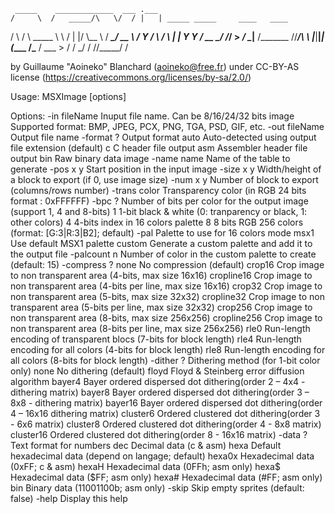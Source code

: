      _____    _____________  ___ .___                               
    /     \  /   _____/\   \/  / |   | _____ _____     ____   ____  
   /  \ /  \ \_____  \  \     /  |   |/     \\__  \   / ___\_/ __ \ 
  /    Y    \/        \ /     \  |   |  Y Y  \/ __ \_/ /_/  >  ___/ 
  \____|__  /_______  //___/\  \ |___|__|_|  (____  /\___  / \___  >
          \/        \/       \_/           \/     \//_____/      \/ 

 by Guillaume "Aoineko" Blanchard (aoineko@free.fr)
 under CC-BY-AS license (https://creativecommons.org/licenses/by-sa/2.0/)

Usage: MSXImage [options]

Options:
   -in fileName    Inuput file name. Can be 8/16/24/32 bits image
                   Supported format: BMP, JPEG, PCX, PNG, TGA, PSD, GIF, etc.
   -out fileName   Output file name
   -format ?       Output format
      auto         Auto-detected using output file extension (default)
      c            C header file output
      asm          Assembler header file output
      bin          Raw binary data image
   -name name      Name of the table to generate
   -pos x y        Start position in the input image
   -size x y       Width/height of a block to export (if 0, use image size)
   -num x y        Number of block to export (columns/rows number)
   -trans color    Transparency color (in RGB 24 bits format : 0xFFFFFF)
   -bpc ?	       Number of bits per color for the output image (support 1, 4 and 8-bits)
      1	           1-bit black & white (0: tranparency or black, 1: other colors)
      4	           4-bits index in 16 colors palette
      8	           8 bits RGB 256 colors (format: [G:3|R:3|B2]; default)
   -pal            Palette to use for 16 colors mode
      msx1         Use default MSX1 palette
      custom       Generate a custom palette and add it to the output file
   -palcount n     Number of color in the custom palette to create (default: 15)
   -compress ?
      none         No compression (default)
      crop16       Crop image to non transparent area (4-bits, max size 16x16)
      cropline16   Crop image to non transparent area (4-bits per line, max size 16x16)
      crop32       Crop image to non transparent area (5-bits, max size 32x32)
      cropline32   Crop image to non transparent area (5-bits per line, max size 32x32)
      crop256      Crop image to non transparent area (8-bits, max size 256x256)
      cropline256  Crop image to non transparent area (8-bits per line, max size 256x256)
      rle0         Run-length encoding of transparent blocs (7-bits for block length)
      rle4         Run-length encoding for all colors (4-bits for block length)
      rle8         Run-length encoding for all colors (8-bits for block length)
   -dither ?       Dithering method (for 1-bit color only)
      none         No dithering (default)
      floyd        Floyd & Steinberg error diffusion algorithm
      bayer4       Bayer ordered dispersed dot dithering(order 2 – 4x4 - dithering matrix)
      bayer8       Bayer ordered dispersed dot dithering(order 3 – 8x8 - dithering matrix)
      bayer16      Bayer ordered dispersed dot dithering(order 4 – 16x16 dithering matrix)
      cluster6     Ordered clustered dot dithering(order 3 - 6x6 matrix)
      cluster8     Ordered clustered dot dithering(order 4 - 8x8 matrix)
      cluster16    Ordered clustered dot dithering(order 8 - 16x16 matrix)
   -data ?         Text format for numbers
      dec          Decimal data (c & asm)
      hexa         Default hexadecimal data (depend on langage; default)
      hexa0x       Hexadecimal data (0xFF; c & asm)
      hexaH        Hexadecimal data (0FFh; asm only)
      hexa$        Hexadecimal data ($FF; asm only)
      hexa#        Hexadecimal data (#FF; asm only)
      bin          Binary data (11001100b; asm only)
   -skip           Skip empty sprites (default: false)
   -help           Display this help
